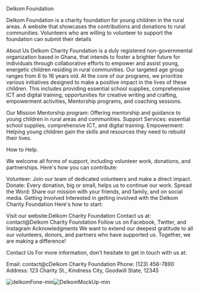 Delkom Foundation
 
Delkom Foundation is a charity foundation for young children in the rural areas. A website that showcases the contributions and donations to rural communities. Volunteers who are willing to volunteer to support the foundation can submit their details

About Us
Delkom Charity Foundation is a duly registered non-governmental organization based in Ghana, that intends to foster a brighter future for individuals through collaborative efforts to empower and assist young, energetic children residing in rural communities. Our targeted age group ranges from 6 to 16 years old.
At the core of our programs, we prioritize various initiatives designed to make a positive impact in the lives of these children. This includes providing essential school supplies, comprehensive ICT and digital training, opportunities for creative writing and crafting, empowerment activities, Mentorship programs, and coaching sessions.
               

Our Mission
Mentorship program: Offering mentorship and guidance to young children in rural areas and communities.
Support Services: essential school supplies, comprehensive ICT, and digital training.
Empowerment: Helping young children  gain the skills and resources they need to rebuild their lives.

How to Help.

We welcome all forms of support, including volunteer work, donations, and partnerships. Here's how you can contribute:

Volunteer: Join our team of dedicated volunteers and make a direct impact.
Donate: Every donation, big or small, helps us to continue our work.
Spread the Word: Share our mission with your friends, and family, and on social media.
Getting Involved
Interested in getting involved with the Delkom Charity Foundation
 Here's how to start:

Visit our website:Delkom Charity Foundation <!-- Replace `#` with the link to your project's website -->
Contact us at: contact@Delkom Charity Foundation <!-- Replace with your contact email -->
Follow us on Facebook, Twitter, and Instagram <!-- Replace `#` with the links to your social media pages -->
Acknowledgments
We want to extend our deepest gratitude to all our volunteers, donors, and partners who have supported us. Together, we are making a difference!

Contact Us
For more information, don't hesitate to get in touch with us at:

Email: contact@cDelkom Charity Foundation
Phone: (123) 456-7890 <!-- Replace with your actual contact number -->
Address: 123 Charity St., Kindness City, Goodwill State, 12345 <!-- Replace with your actual address -->


![delkomFone-min](https://github.com/henryamos/DelkomFoundation/assets/55919712/33fd4ee3-7624-41d2-b49e-39f83179eb15)![DelkomMockUp-min](https://github.com/henryamos/DelkomFoundation/assets/55919712/4594d6fb-788c-4991-910b-2c8f699962fa)


